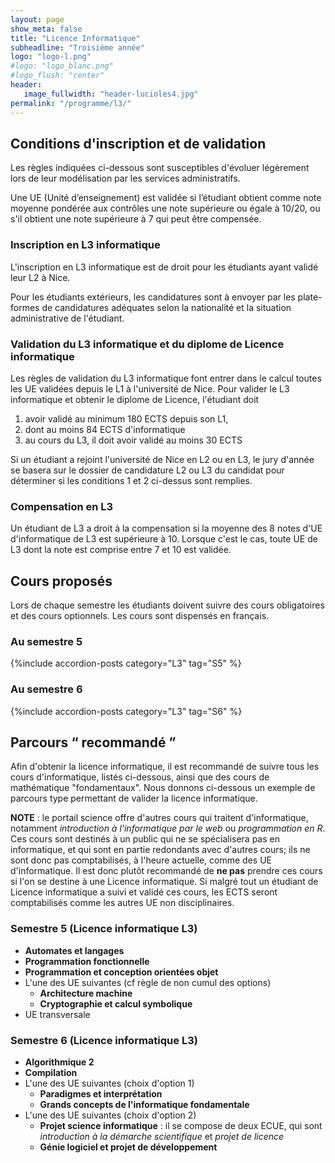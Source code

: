 ```yaml
---
layout: page
show_meta: false
title: "Licence Informatique"
subheadline: "Troisième année"
logo: "logo-l.png"
#logo: "logo_blanc.png"
#logo_flush: "center"
header:
   image_fullwidth: "header-lucioles4.jpg"
permalink: "/programme/l3/"
---
```

## Conditions d'inscription et de validation

Les règles indiquées ci-dessous sont susceptibles d'évoluer légèrement lors de leur modélisation par les services administratifs.

Une UE (Unité d’enseignement) est validée si l’étudiant obtient comme note moyenne pondérée aux contrôles une note supérieure ou égale à 10/20, ou s'il obtient une note supérieure à 7 qui peut être compensée.

### Inscription en L3 informatique

L'inscription en L3 informatique est de droit pour les étudiants ayant validé leur L2 à Nice.

Pour les étudiants extérieurs, les candidatures sont à envoyer par les plate-formes de candidatures adéquates selon la nationalité et la situation administrative de l'étudiant.


### Validation du L3 informatique et du diplome de Licence informatique

Les règles de validation du L3 informatique font entrer dans le calcul
toutes les UE validées depuis le L1 à l'université de Nice. 
Pour valider le L3 informatique et obtenir le diplome de Licence, l'étudiant
doit

1. avoir validé au minimum 180 ECTS depuis son L1, 
2. dont au moins 84 ECTS d'informatique 
3. au cours du L3, il doit avoir validé au moins 30 ECTS


Si un étudiant
a rejoint l'université de Nice en L2 ou en L3, le jury d'année se
basera sur le dossier de candidature L2 ou L3
du candidat pour déterminer si les conditions 1 et 2 ci-dessus sont remplies.


### Compensation en L3

Un étudiant de L3 a droit à la compensation si la moyenne des 8 notes d'UE d'informatique de L3 est supérieure à 10.
Lorsque c'est le cas, toute UE de L3 dont la note est comprise entre 7 et 10 est validée.

## Cours proposés ##

Lors de chaque semestre les étudiants doivent suivre des cours obligatoires et des cours optionnels.
Les cours sont dispensés en français.

### Au semestre 5 ###
{%include accordion-posts category="L3" tag="S5" %}

### Au semestre 6 ###
{%include accordion-posts category="L3" tag="S6" %}

## Parcours “ recommandé ” ##
Afin d'obtenir la licence informatique, il est recommandé de suivre tous les cours d'informatique, listés ci-dessous, ainsi que des cours de mathématique "fondamentaux". Nous donnons ci-dessous un exemple de parcours type permettant de valider la licence informatique.

**NOTE** : le portail science offre d'autres cours qui traitent d'informatique, notamment *introduction à l'informatique par le web* ou *programmation en R*. Ces cours sont destinés à un public qui ne se spécialisera pas en informatique, et qui sont en partie redondants avec d'autres cours; ils ne sont donc pas comptabilisés, à l'heure actuelle, comme des UE d'informatique. Il est donc plutôt recommandé de **ne pas** prendre ces cours si l'on se destine à une Licence informatique. Si malgré tout un étudiant de Licence informatique a suivi et validé ces cours, les ECTS seront comptabilisés comme les autres UE non disciplinaires.

### Semestre 5 (Licence informatique L3)
- **Automates et langages**
- **Programmation fonctionnelle**
- **Programmation et conception orientées objet**
- L'une des UE suivantes (cf règle de non cumul des options)
  - **Architecture machine**
  - **Cryptographie et calcul symbolique**
- UE transversale


### Semestre 6 (Licence informatique L3)
- **Algorithmique 2**
- **Compilation**
- L'une des UE suivantes (choix d'option 1)
   - **Paradigmes et interprétation**
   - **Grands concepts de l'informatique fondamentale**
- L'une des UE suivantes (choix d'option 2)
   - **Projet science informatique** : il se compose de deux ECUE, qui sont *introduction à la démarche scientifique* et *projet de licence* 
   - **Génie logiciel et projet de développement**

